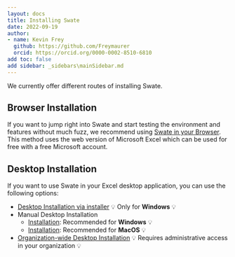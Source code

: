 ```yaml
---
layout: docs
title: Installing Swate
date: 2022-09-19
author: 
- name: Kevin Frey
  github: https://github.com/Freymaurer
  orcid: https://orcid.org/0000-0002-8510-6810
add toc: false
add sidebar: _sidebars\mainSidebar.md
---
```


We currently offer different routes of installing Swate.

## Browser Installation

If you want to jump right into Swate and start testing the environment and features without much fuzz, we recommend using [Swate in your Browser](./swate_installation_browser.html). This method uses the web version of Microsoft Excel which can be used for free with a free Microsoft account.

## Desktop Installation

If you want to use Swate in your Excel desktop application, you can use the following options:

- [Desktop Installation via installer](./swate_installation_desktop.html) :bulb: Only for **Windows** :bulb:
- Manual Desktop Installation
  - [Installation](./swate_installation_manual.html): Recommended for **Windows** :bulb: 
  - [Installation](./swate_installation_manual_macos.html): Recommended for **MacOS** :bulb: 
- [Organization-wide Desktop Installation](./swate_installation_organization.html) :bulb: Requires administrative access in your organization :bulb:
